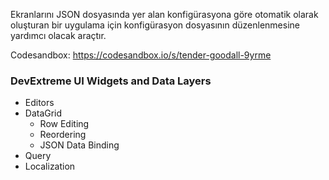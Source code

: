 Ekranlarını JSON dosyasında yer alan konfigürasyona göre otomatik olarak oluşturan bir uygulama için konfigürasyon dosyasının düzenlenmesine yardımcı olacak araçtır. 

Codesandbox: https://codesandbox.io/s/tender-goodall-9yrme

### DevExtreme UI Widgets and Data Layers
- Editors
-  DataGrid
    - Row Editing
    - Reordering
    - JSON Data Binding
- Query
- Localization

